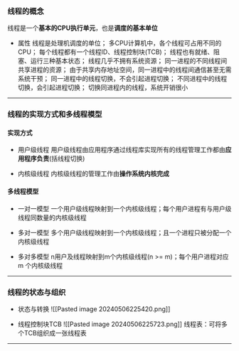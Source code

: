 
### 线程的概念

线程是一个**基本的CPU执行单元**，也是**调度的基本单位**

- 属性
线程是处理机调度的单位；
多CPU计算机中，各个线程可占用不同的CPU；
每个线程都有一个线程ID、线程控制块(TCB)；
线程也有就绪、阻塞、运行三种基本状态；
线程几乎不拥有系统资源；
同一进程的不同线程间共享进程的资源；
由于共享内存地址空间，同一进程中的线程间通信甚至无需系统干预；
同一进程中的线程切换，不会引起进程切换；
不同进程中的线程切换，会引起进程切换；
切换同进程内的线程，系统开销很小
***
### 线程的实现方式和多线程模型

#### 实现方式

- 用户级线程
用户级线程由应用程序通过线程库实现所有的线程管理工作都由**应用程序负责**(括线程切换)

- 内核级线程
内核级线程的管理工作由**操作系统内核完成**
#### 多线程模型

- 一对一模型
一个用户级线程映射到一个内核级线程；每个用户进程有与用户级线程同数量的内核级线程

- 多对一模型
多个用户级线程映射到一个内核级线程；且一个进程只被分配一个内核级线程

- 多对多模型
n用户及线程映射到m个内核级线程(n >= m)；每个用户进程对应m 个内核级线程
***
### 线程的状态与组织

- 状态与转换
![[Pasted image 20240506225420.png]]

- 线程控制块TCB
![[Pasted image 20240506225723.png]]
线程表：可将多个TCB组织成一张线程表
***